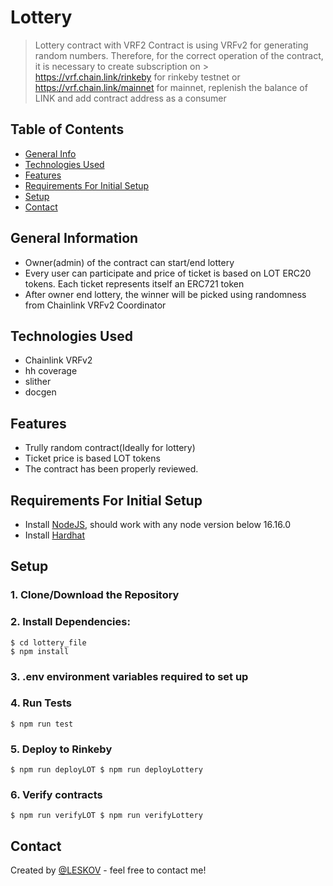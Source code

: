 # Lottery
> Lottery contract with VRF2
> Contract is using VRFv2 for generating random numbers. Therefore, for the correct operation of the contract, it is necessary to create subscription on > https://vrf.chain.link/rinkeby for rinkeby testnet or https://vrf.chain.link/mainnet for mainnet, replenish the balance of LINK and add contract address as a consumer

## Table of Contents
* [General Info](#general-information)
* [Technologies Used](#technologies-used)
* [Features](#features)
* [Requirements For Initial Setup](#requirements)
* [Setup](#setup)
* [Contact](#contact)



## General Information
- Owner(admin) of the contract can start/end lottery
- Every user can participate and price of ticket is based on LOT ERC20 tokens. Each ticket represents itself an ERC721 token
- After owner end lottery, the winner will be picked using randomness from Chainlink VRFv2 Coordinator

 
## Technologies Used
- Chainlink VRFv2
- hh coverage
- slither
- docgen

## Features
- Trully random contract(Ideally for lottery)
- Ticket price is based LOT tokens
- The contract has been properly reviewed.

## Requirements For Initial Setup
- Install [NodeJS](https://nodejs.org/en/), should work with any node version below 16.16.0
- Install [Hardhat](https://hardhat.org/)

## Setup
### 1. Clone/Download the Repository
### 2. Install Dependencies:
```
$ cd lottery_file
$ npm install
```
### 3. .env environment variables required to set up

### 4. Run Tests
`$ npm run test`

### 5. Deploy to Rinkeby
`$ npm run deployLOT
 $ npm run deployLottery
 `
### 6. Verify contracts
`$ npm run verifyLOT
 $ npm run verifyLottery
 `




## Contact
Created by [@LESKOV](https://www.linkedin.com/in/ivan-lieskov-4b5664189/) - feel free to contact me!
